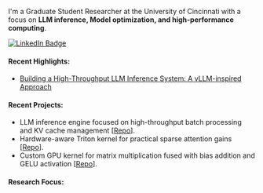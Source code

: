 
I'm a Graduate Student Researcher at the University of Cincinnati with a focus on **LLM inference, Model optimization, and high-performance computing**.

<a href="https://www.linkedin.com/in/devaru-ai/" target="_blank">
    <img src="https://img.shields.io/badge/LinkedIn-0077B5?style=for-the-badge&logo=linkedin&logoColor=white" alt="LinkedIn Badge"/>
</a>

#### Recent Highlights:
- [Building a High-Throughput LLM Inference System: A vLLM-inspired Approach](https://github.com/devaru-ai/recreating-vllm-core)

#### Recent Projects:
- LLM inference engine focused on high-throughput batch processing and KV cache management [[Repo](https://github.com/devaru-ai/recreating-vllm-core)].
- Hardware-aware Triton kernel for practical sparse attention gains [[Repo](https://github.com/devaru-ai/triton-sparse-attention)].
- Custom GPU kernel for matrix multiplication fused with bias addition and GELU activation [[Repo](https://github.com/devaru-ai/fused-gemm-activation)].

#### Research Focus:

<!--
**devaru-ai/devaru-ai** is a ✨ _special_ ✨ repository because its `README.md` (this file) appears on your GitHub profile.

Here are some ideas to get you started:

- 🔭 I’m currently working on ...
- 🌱 I’m currently learning ...
- 👯 I’m looking to collaborate on ...
- 🤔 I’m looking for help with ...
- 💬 Ask me about ...
- 📫 How to reach me: ...
- 😄 Pronouns: ...
- ⚡ Fun fact: ...
-->
